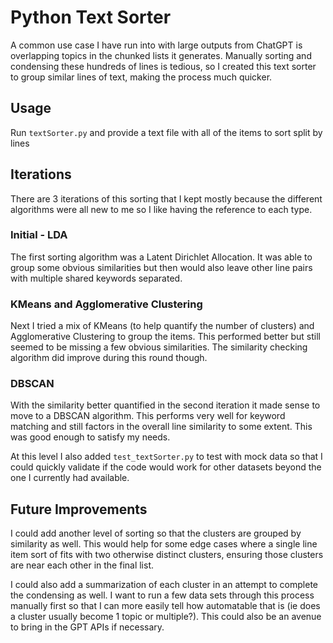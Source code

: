 # Python Text Sorter

A common use case I have run into with large outputs from ChatGPT is overlapping topics in the chunked lists it generates. Manually sorting and condensing these hundreds of lines is tedious, so I created this text sorter to group similar lines of text, making the process much quicker.

## Usage

Run `textSorter.py` and provide a text file with all of the items to sort split by lines

## Iterations

There are 3 iterations of this sorting that I kept mostly because the different algorithms were all new to me so I like having the reference to each type.

### Initial - LDA

The first sorting algorithm was a Latent Dirichlet Allocation. It was able to group some obvious similarities but then would also leave other line pairs with multiple shared keywords separated.

### KMeans and Agglomerative Clustering

Next I tried a mix of KMeans (to help quantify the number of clusters) and Agglomerative Clustering to group the items. This performed better but still seemed to be missing a few obvious similarities. The similarity checking algorithm did improve during this round though.

### DBSCAN

With the similarity better quantified in the second iteration it made sense to move to a DBSCAN algorithm. This performs very well for keyword matching and still factors in the overall line similarity to some extent. This was good enough to satisfy my needs.

At this level I also added `test_textSorter.py` to test with mock data so that I could quickly validate if the code would work for other datasets beyond the one I currently had available.

## Future Improvements

I could add another level of sorting so that the clusters are grouped by similarity as well. This would help for some edge cases where a single line item sort of fits with two otherwise distinct clusters, ensuring those clusters are near each other in the final list.

I could also add a summarization of each cluster in an attempt to complete the condensing as well. I want to run a few data sets through this process manually first so that I can more easily tell how automatable that is (ie does a cluster usually become 1 topic or multiple?). This could also be an avenue to bring in the GPT APIs if necessary.

